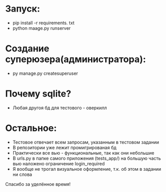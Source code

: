 # Запуск:
* pip install -r requirements. txt
* python maage.py runserver
 
# Создание суперюзера(администратора):
* py manage.py createsuperuser

# Почему sqlite?
* Любая другоя бд для тестового - оверкилл

# Остальное:
* Тестовое отвечает всем запросам, указанным в тестовом задании
* В репозитории уже лежит промигрированая бд
* Практически все вью - функциональные, так как они небольшие
* В urls.py в папке самого приложения (tests_app/) на большую часть вью наложено ограничение login_required
* Я вообще не трогал визуальное оформление, т.к. об этом в задании ни слова

Спасибо за уделённое время!
